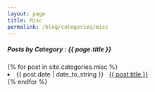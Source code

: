 ```yaml
---
layout: page
title: Misc
permalink: /blog/categories/misc
---
```


<h5> Posts by Category : {{ page.title }} </h5>

<div class="card">
{% for post in site.categories.misc %}
 <li class="category-posts"><span>{{ post.date | date_to_string }}</span> &nbsp; <a href="{{ post.url }}">{{ post.title }}</a></li>
{% endfor %}
</div>
